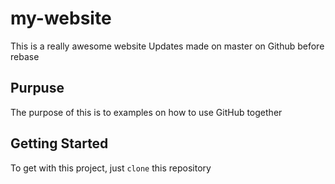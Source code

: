 # my-website

This is a really awesome website
Updates made on master on Github before rebase

## Purpuse

The purpose of this is to examples 
on how to use GitHub together

## Getting Started

To get with this project, just `clone` this repository
